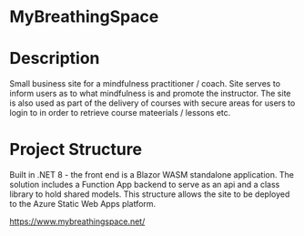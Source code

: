 # MyBreathingSpace

# Description
Small business site for a mindfulness practitioner / coach. Site serves to inform users as to what mindfulness is and promote the instructor. The site is also used as part of the delivery of courses with secure areas for users to login to in order to retrieve course mateerials / lessons etc.

# Project Structure
Built in .NET 8 - the front end is a Blazor WASM standalone application. The solution includes a Function App backend to serve as an api and a class library to hold shared models. This structure allows the site to be deployed to the Azure Static Web Apps platform. 

https://www.mybreathingspace.net/





